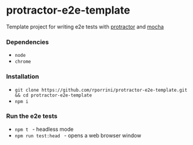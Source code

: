 # protractor-e2e-template

Template project for writing e2e tests with [protractor](https://www.protractortest.org/#/) and [mocha](https://mochajs.org/)

### Dependencies

* ```node```
* ```chrome```

### Installation

* ```git clone https://github.com/rporrini/protractor-e2e-template.git && cd protractor-e2e-template```
* ```npm i```

### Run the e2e tests

* ```npm t ``` - headless mode
* ```npm run test:head ``` - opens a web browser window
